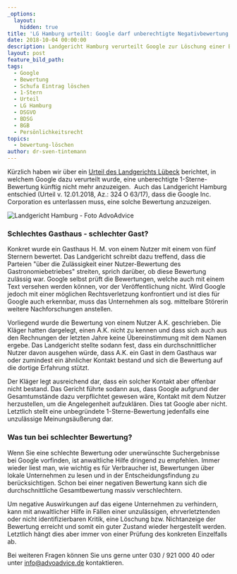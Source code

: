 ```yaml
---
_options:
  layout:
    hidden: true
title: 'LG Hamburg urteilt: Google darf unberechtigte Negativbewertung nicht anzeigen'
date: 2018-10-04 00:00:00
description: Landgericht Hamburg verurteilt Google zur Löschung einer Bewertung
layout: post
feature_bild_path:
tags:
  - Google
  - Bewertung
  - Schufa Eintrag löschen
  - 1-Stern
  - Urteil
  - LG Hamburg
  - DSGVO
  - BDSG
  - BGB
  - Persönlichkeitsrecht
topics:
  - bewertung-löschen
author: dr-sven-tintemann
---
```


Kürzlich haben wir über ein [Urteil des Landgerichts Lübeck](https://advoadvice.de/blog/lg-l%C3%BCbeck-verurteilt-google-unberechtigte-1-sterne-bewertung-darf-nicht-angezeigt-werden/) berichtet, in welchem Google dazu verurteilt wurde, eine unberechtigte 1-Sterne-Bewertung künftig nicht mehr anzuzeigen.  Auch das Landgericht Hamburg entschied (Urteil v. 12.01.2018, Az.: 324 O 63/17), dass die Google Inc. Corporation es unterlassen muss, eine solche Bewertung anzuzeigen.

![Landgericht Hamburg - Foto AdvoAdvice](/uploads/lg-hamburg-außenansicht-5.JPG "Landgericht Hamburg verurteilt Google")

### Schlechtes Gasthaus - schlechter Gast?

Konkret wurde ein Gasthaus H. M. von einem Nutzer mit einem von fünf Sternern bewertet. Das Landgericht schreibt dazu treffend, dass die Parteien "über die Zulässigkeit einer Nutzer-Bewertung des Gastronomiebetriebes" streiten, sprich darüber, ob diese Bewertung zulässig war. Google selbst prüft die Bewertungen, welche auch mit einem Text versehen werden können, vor der Veröffentlichung nicht. Wird Google jedoch mit einer möglichen Rechtsverletzung konfrontiert und ist dies für Google auch erkennbar, muss das Unternehmen als sog. mittelbare Störerin weitere Nachforschungen anstellen.

Vorliegend wurde die Bewertung von einem Nutzer A.K. geschrieben. Die Kläger hatten dargelegt, einen A.K. nicht zu kennen und dass sich auch aus den Rechnungen der letzten Jahre keine Übereinstimmung mit dem Namen ergebe. Das Landgericht stellte sodann fest, dass ein durchschnittlicher Nutzer davon ausgehen würde, dass A.K. ein Gast in dem Gasthaus war oder zumindest ein ähnlicher Kontakt bestand und sich die Bewertung auf die dortige Erfahrung stützt.

Der Kläger legt ausreichend dar, dass ein solcher Kontakt aber offenbar nicht bestand. Das Gericht führte sodann aus, dass Google aufgrund der Gesamtumstände dazu verpflichtet gewesen wäre, Kontakt mit dem Nutzer herzustellen, um die Angelegenheit aufzuklären. Dies tat Google aber nicht. Letztlich stellt eine unbegründete 1-Sterne-Bewertung jedenfalls eine unzulässige Meinungsäußerung dar.

### Was tun bei schlechter Bewertung?

Wenn Sie eine schlechte Bewertung oder unerwünschte Suchergebnisse bei Google vorfinden, ist anwaltliche Hilfe dringend zu empfehlen. Immer wieder liest man, wie wichtig es für Verbraucher ist, Bewertungen über lokale Unternehmen zu lesen und in der Entscheidungsfindung zu berücksichtigen. Schon bei einer negativen Bewertung kann sich die durchschnittliche Gesamtbewertung massiv verschlechtern.

Um negative Auswirkungen auf das eigene Unternehmen zu verhindern, kann mit anwaltlicher Hilfe in Fällen einer unzulässigen, ehrverletztenden oder nicht identifizierbaren Kritik, eine Löschung bzw. Nichtanzeige der Bewertung erreicht und somit ein guter Zustand wieder hergestellt werden. Letztlich hängt dies aber immer von einer Prüfung des konkreten Einzelfalls ab.

Bei weiteren Fragen können Sie uns gerne unter 030 / 921 000 40 oder unter info@advoadvice.de kontaktieren.